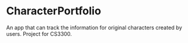 # CharacterPortfolio
An app that can track the information for original characters created by users. Project for CS3300.
